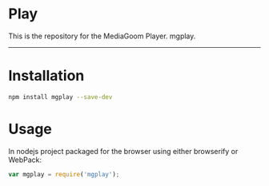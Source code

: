 # Play
This is the repository for the MediaGoom Player. mgplay.

----------

# Installation
```bash
npm install mgplay --save-dev
```

# Usage
In nodejs project packaged for the browser using either browserify or WebPack:
```javascript
var mgplay = require('mgplay');

```







